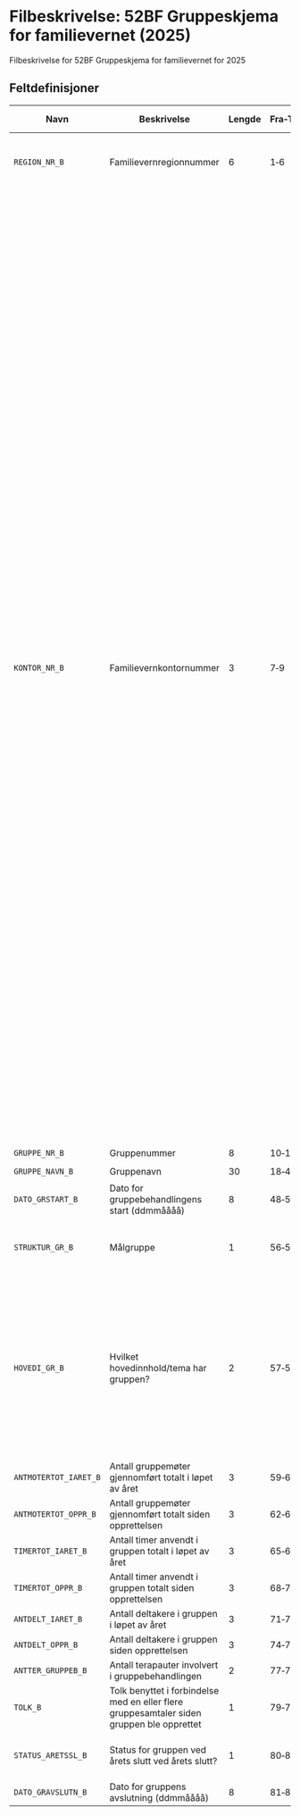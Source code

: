 # Filbeskrivelse: 52BF Gruppeskjema for familievernet (2025)

Filbeskrivelse for 52BF Gruppeskjema for familievernet for 2025

## Feltdefinisjoner

| Navn | Beskrivelse | Lengde | Fra‑Til | Datatype | Obligatorisk | Dato-maske | Kodeliste |
|------|-------------|--------|---------|----------|--------------|------------|-----------|
| `REGION_NR_B` | Familievernregionnummer | 6 | 1‑6 | STRING_TYPE | ☑️ |  | `667200`: Region øst<br/>`667300`: Region sør<br/>`667400`: Region vest<br/>`667500`: Region Midt-Norge<br/>`667600`: Region nord |
| `KONTOR_NR_B` | Familievernkontornummer | 3 | 7‑9 | STRING_TYPE | ☑️ |  | `017`: Familievernkontoret Østfold<br/>`023`: Familievernkontoret Asker Bærum<br/>`024`: Familievernkontoret Follo<br/>`025`: Familievernkontoret Nedre Romerike<br/>`027`: Familievernkontoret Øvre Romerike Glåmdal<br/>`030`: Familiekontoret Oslo Nord<br/>`037`: Familievernkontoret Homansbyen<br/>`038`: Familievernkontoret Enerhaugen<br/>`039`: Familievernkontoret Chrisiania<br/>`046`: Familievernkontoret Innlandet vest<br/>`047`: Familievernkontoret Innlandet øst<br/>`052`: Familievernkontoret Otta SKF<br/>`061`: Familievernkontoret i Buskerud<br/>`065`: Familievernkontoret Ringerike - Hallingdal<br/>`071`: Familievernkontoret i Vestfold<br/>`073`: Familievernkontoret i Søndre Vestfold<br/>`081`: Grenland familievernkontor<br/>`082`: Familiekontoret Øvre Telemark<br/>`091`: Familievernkontoret i Arendal<br/>`101`: Familiekontoret i Vest-Agder<br/>`111`: Familievernkontoret i Sør-Rogaland<br/>`112`: Familievernkontoret Haugalandet<br/>`125`: Bergen og omland familiekontor<br/>`127`: Bjørgvin familiekontor<br/>`141`: Familiekontora for Sunnfjord og Sogn<br/>`142`: Nordfjord familiekontor<br/>`151`: Familievernkontoret i Romsdal<br/>`152`: Familievernkontoret Sunnmøre<br/>`153`: Familievernkontoret Nordmøre<br/>`162`: Familiervernkontoret i Trondheim<br/>`171`: Familievernkontoret Innherred<br/>`172`: Familievernkontoret Namdalen<br/>`181`: Bodø familievernkontor<br/>`183`: Familievernkontoret i Mo i Rana<br/>`184`: Familievernkontoret i Mosjøen<br/>`185`: Lofoten og Vesterålen Familievernkontor<br/>`192`: Tromsø familievernkontor<br/>`193`: Finnsnes familievernkontor<br/>`194`: Harstad og Narvik familievernkontor<br/>`202`: Familievernkontoret i Øst-Finnmark<br/>`203`: Indre Finnmark familievernkontor - Sis Finnmarkku Bearassuojalanguovddas<br/>`205`: Alta og Hammerfest familievernkontor |
| `GRUPPE_NR_B` | Gruppenummer | 8 | 10‑17 | STRING_TYPE | ☑️ |  |  |
| `GRUPPE_NAVN_B` | Gruppenavn | 30 | 18‑47 | STRING_TYPE | ☑️ |  |  |
| `DATO_GRSTART_B` | Dato for gruppebehandlingens start (ddmmåååå) | 8 | 48‑55 | DATE_TYPE | ☑️ | ddMMyyyy |  |
| `STRUKTUR_GR_B` | Målgruppe | 1 | 56‑56 | STRING_TYPE | ☑️ |  | `1`: Par<br/>`2`: Barn (under 18 år)<br/>`3`: Individ<br/>`4`: Familie<br/>`5`: Foreldre |
| `HOVEDI_GR_B` | Hvilket hovedinnhold/tema har gruppen? | 2 | 57‑58 | STRING_TYPE | ☑️ |  | `01`: Samlivskurs<br/>`02`: Samlivsbrudd<br/>`03`: Samarbeid om barn etter brudd<br/>`04`: Barn som har opplevd brudd i familien<br/>`05`: Vold/overgrep<br/>`06`: Sinnemestring<br/>`07`: Kultur-/Minoritetsspørsmål<br/>`08`: Foreldreveiledning<br/>`09`: Foreldre som har mistet omsorgen for egne barn<br/>`10`: Andre alvorlige hendelser<br/>`11`: Annet, spesifiser |
| `ANTMOTERTOT_IARET_B` | Antall gruppemøter gjennomført totalt i løpet av året | 3 | 59‑61 | INTEGER_TYPE | ☑️ |  |  |
| `ANTMOTERTOT_OPPR_B` | Antall gruppemøter gjennomført totalt siden opprettelsen | 3 | 62‑64 | INTEGER_TYPE | ☑️ |  |  |
| `TIMERTOT_IARET_B` | Antall timer anvendt i gruppen totalt i løpet av året | 3 | 65‑67 | INTEGER_TYPE | ☑️ |  |  |
| `TIMERTOT_OPPR_B` | Antall timer anvendt i gruppen totalt siden opprettelsen | 3 | 68‑70 | INTEGER_TYPE | ☑️ |  |  |
| `ANTDELT_IARET_B` | Antall deltakere i gruppen i løpet av året | 3 | 71‑73 | INTEGER_TYPE | ☑️ |  |  |
| `ANTDELT_OPPR_B` | Antall deltakere i gruppen siden opprettelsen | 3 | 74‑76 | INTEGER_TYPE | ☑️ |  |  |
| `ANTTER_GRUPPEB_B` | Antall terapauter involvert i gruppebehandlingen | 2 | 77‑78 | INTEGER_TYPE | ☑️ |  |  |
| `TOLK_B` | Tolk benyttet i forbindelse med en eller flere gruppesamtaler siden gruppen ble opprettet | 1 | 79‑79 | STRING_TYPE | ☑️ |  | `1`: Ja<br/>`2`: Nei |
| `STATUS_ARETSSL_B` | Status for gruppen ved årets slutt ved årets slutt? | 1 | 80‑80 | STRING_TYPE | ☑️ |  | `1`: Gruppebehandlingen ikke avsluttet i inneværende år<br/>`2`: Avsluttet |
| `DATO_GRAVSLUTN_B` | Dato for gruppens avslutning (ddmmåååå) | 8 | 81‑88 | DATE_TYPE |  | ddMMyyyy |  |
